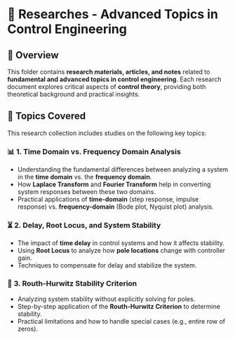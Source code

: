 # 🔬 Researches - Advanced Topics in Control Engineering  

## 📌 Overview  
This folder contains **research materials, articles, and notes** related to **fundamental and advanced topics in control engineering**. Each research document explores critical aspects of **control theory**, providing both theoretical background and practical insights.  

## 📜 **Topics Covered**  
This research collection includes studies on the following key topics:  

### 📊 **1. Time Domain vs. Frequency Domain Analysis**  
- Understanding the fundamental differences between analyzing a system in the **time domain** vs. the **frequency domain**.  
- How **Laplace Transform** and **Fourier Transform** help in converting system responses between these two domains.  
- Practical applications of **time-domain** (step response, impulse response) vs. **frequency-domain** (Bode plot, Nyquist plot) analysis.  

### ⏳ **2. Delay, Root Locus, and System Stability**  
- The impact of **time delay** in control systems and how it affects stability.  
- Using **Root Locus** to analyze how **pole locations** change with controller gain.  
- Techniques to compensate for delay and stabilize the system.  

### 📏 **3. Routh-Hurwitz Stability Criterion**  
- Analyzing system stability without explicitly solving for poles.  
- Step-by-step application of the **Routh-Hurwitz Criterion** to determine stability.  
- Practical limitations and how to handle special cases (e.g., entire row of zeros).

